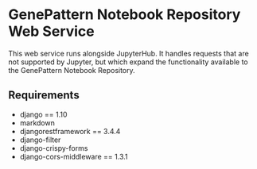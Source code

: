 # GenePattern Notebook Repository Web Service
This web service runs alongside JupyterHub. It handles requests that are not 
supported by Jupyter, but which expand the functionality available to the 
GenePattern Notebook Repository.

## Requirements
* django == 1.10
* markdown
* djangorestframework == 3.4.4
* django-filter
* django-crispy-forms
* django-cors-middleware == 1.3.1